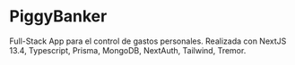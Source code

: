 # PiggyBanker
Full-Stack App para el control de gastos personales. Realizada con NextJS 13.4, Typescript, Prisma, MongoDB, NextAuth, Tailwind, Tremor.